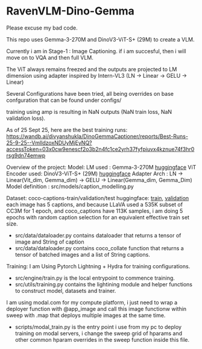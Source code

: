 # RavenVLM-Dino-Gemma

Please excuse my bad code.

This repo uses Gemma-3-270M and DinoV3-ViT-S+ (29M) to create a VLM.

Currently i am in Stage-1 : Image Captioning. if i am succesful, then i will move on to VQA and then full VLM.

The ViT always remains freezed and the outputs are projected to LM dimension using adapter inspired by Intern-VL3 (LN -> Linear -> GELU -> Linear)

Several Configurations have been tried, all being overrides on base confguration that can be found under configs/

training using amp is resulting in NaN outputs (NaN train loss, NaN validation loss).

As of 25 Sept 25, here are the best training runs:
https://wandb.ai/divyanshukla/DinoGemmaCaptioner/reports/Best-Runs-25-9-25--VmlldzoxNDUyMjEyNQ?accessToken=03x0cw9enescf2o3b2n4fc1ce2yrh37fyfpiuvx4kznue74f3hr0rsg9dn74emwp

Overview of the project:
Model:
LM used : Gemma-3-270M [huggingface](https://huggingface.co/google/gemma-3-270m)
ViT Encoder used: DinoV3-ViT-S+ (29M) [huggingface](http://huggingface.co/facebook/dinov3-vith16plus-pretrain-lvd1689m)
Adapter Arch : LN -> Linear(Vit_dim, Gemma_dim) -> GELU -> Linear(Gemma_dim, Gemma_Dim)
Model definition : src/models/caption_modelling.py

Dataset:
coco-captions-train/validation/test huggingface: [train](https://huggingface.co/datasets/Multimodal-Fatima/COCO_captions_train), [validation](https://huggingface.co/datasets/Multimodal-Fatima/COCO_captions_validation)
each image has 5 captions, and because LLaVA used a 535K subset of CC3M for 1 epoch, and coco_captions have 113K samples, i am doing 5 epochs with random caption selection for an equivalent effective train set size.
* src/data/dataloader.py contains dataloader that returns a tensor of image and String of caption
* src/data/dataloader.py contains coco_collate function that returns a tensor of batched images and a list of String captions.

Training:
I am Using Pytorch Lightning + Hydra for training configurations. 
* src/engine/train.py is the local entrypoint to commence training.
* src/utils/training.py contains the lightining module and helper functions to construct model, datasets and trainer.

I am using modal.com for my compute platform, i just need to wrap a deployer function with @app_image and call this image functionw within sweep with .map that deploys multiple images at the same time.
* scripts/modal_train.py is the entry point i use from my pc to deploy training on modal servers, i change the sweep grid of hparams and other common hparam overrides in the sweep function inside this file.

